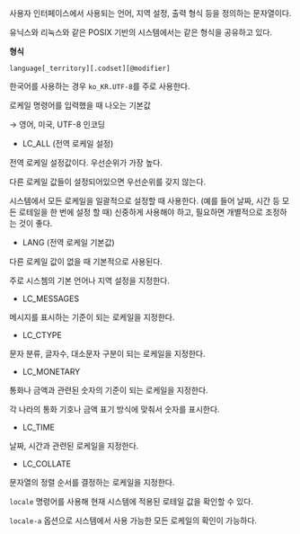 사용자 인터페이스에서 사용되는 언어, 지역 설정, 출력 형식 등을 정의하는 문자열이다. 

유닉스와 리눅스와 같은 POSIX 기반의 시스템에서는 같은 형식을 공유하고 있다. 

**형식**

`language[_territory][.codset][@modifier]`

한국어를 사용하는 경우 `ko_KR.UTF-8`를 주로 사용한다.

로케일 명령어를 입력했을 때 나오는 기본값

→ 영어, 미국, UTF-8 인코딩

- LC_ALL (전역 로케일 설정)
  
전역 로케일 설정값이다. 우선순위가 가장 높다. 

다른 로케일 값들이 설정되어있으면 우선순위를 갖지 않는다. 

시스템에서 모든 로케일을 일괄적으로 설정할 때 사용한다. (예를 들어 날짜, 시간 등 모든 로테일을 한 번에 설정 할 때)
신중하게 사용해야 하고, 필요하면 개별적으로 조정하는 것이 좋다.

- LANG (전역 로케일 기본값)
  
다른 로케일 값이 없을 때 기본적으로 사용된다. 

주로 시스쳄의 기본 언어나 지역 설정을 지정한다.

- LC_MESSAGES
  
메시지를 표시하는 기준이 되는 로케일을 지정한다.

- LC_CTYPE
  
문자 분류, 글자수, 대소문자 구분이 되는 로케일을 지정한다.

- LC_MONETARY
  
통화나 금액과 관련된 숫자의 기준이 되는 로케일을 지정한다.

각 나라의 통화 기호나 금액 표기 방식에 맞춰서 숫자를 표시한다.

- LC_TIME
  
날짜, 시간과 관련된 로케일을 지정한다.

- LC_COLLATE
  
문자열의 정렬 순서를 결정하는 로케일을 지정한다.

`locale` 명령어를 사용해 현재 시스템에 적용된 로테일 값을 확인할 수 있다. 

`locale-a` 옵션으로 시스템에서 사용 가능한 모든 로케일의 확인이 가능하다.
